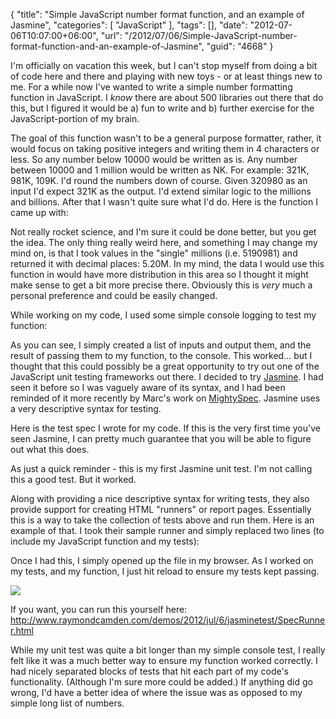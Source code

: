 {
	"title": "Simple JavaScript number format function, and an example of Jasmine",
	"categories": [
		"JavaScript"
	],
	"tags": [],
	"date": "2012-07-06T10:07:00+06:00",
	"url": "/2012/07/06/Simple-JavaScript-number-format-function-and-an-example-of-Jasmine",
	"guid": "4668"
}

I'm officially on vacation this week, but I can't stop myself from doing a bit of code here and there and playing with new toys - or at least things new to me. For a while now I've wanted to write a simple number formatting function in JavaScript. I <i>know</i> there are about 500 libraries out there that do this, but I figured it would be a) fun to write and b) further exercise for the JavaScript-portion of my brain.
<!--more-->
The goal of this function wasn't to be a general purpose formatter, rather, it would focus on taking positive integers and writing them in 4 characters or less. So any number below 10000 would be written as is. Any number between 10000 and 1 million would be written as NK. For example: 321K, 981K, 109K. I'd round the numbers down of course. Given 320980 as an input I'd expect 321K as the output. I'd extend similar logic to the millions and billions. After that I wasn't quite sure what I'd do. Here is the function I came up with:

<script src="https://gist.github.com/3060121.js?file=gistfile1.js"></script>

Not really rocket science, and I'm sure it could be done better, but you get the idea. The only thing really weird here, and something I may change my mind on, is that I took values in the "single" millions (i.e. 5190981) and returned it with decimal places: 5.20M. In my mind, the data I would use this function in would have more distribution in this area so I thought it might make sense to get a bit more precise there. Obviously this is <i>very</i> much a personal preference and could be easily changed. 

While working on my code, I used some simple console logging to test my function:

<script src="https://gist.github.com/3060149.js?file=gistfile1.js"></script>

As you can see, I simply created a list of inputs and output them, and the result of passing them to my function, to the console. This worked... but I thought that this could possibly be a great opportunity to try out one of the JavaScript unit testing frameworks out there. I decided to try <a href="http://pivotal.github.com/jasmine/">Jasmine</a>. I had seen it before so I was vaguely aware of its syntax, and I had been reminded of it more recently by Marc's work on <a href="https://github.com/mxunit/mxunit/tree/mightyspec">MightySpec</a>. Jasmine uses a very descriptive syntax for testing. 

Here is the test spec I wrote for my code. If this is the very first time you've seen Jasmine, I can pretty much guarantee that you will be able to figure out what this does.

<script src="https://gist.github.com/3060192.js?file=gistfile1.js"></script>

As just a quick reminder - this is my first Jasmine unit test. I'm not calling this a good test. But it worked. 

Along with providing a nice descriptive syntax for writing tests, they also provide support for creating HTML "runners" or report pages. Essentially this is a way to take the collection of tests above and run them. Here is an example of that. I took their sample runner and simply replaced two lines (to include my JavaScript function and my tests):

<script src="https://gist.github.com/3060226.js?file=gistfile1.html"></script>

Once I had this, I simply opened up the file in my browser. As I worked on my tests, and my function, I just hit reload to ensure my tests kept passing.

<img src="http://static.raymondcamden.com/images/screenshot11.png" />

If you want, you can run this yourself here: <a href="http://www.raymondcamden.com/demos/2012/jul/6/jasminetest/SpecRunner.html">http://www.raymondcamden.com/demos/2012/jul/6/jasminetest/SpecRunner.html</a>

While my unit test was quite a bit longer than my simple console test, I really felt like it was a much better way to ensure my function worked correctly. I had nicely separated blocks of tests that hit each part of my code's functionality. (Although I'm sure more could be added.) If anything did go wrong, I'd have a better idea of where the issue was as opposed to my simple long list of numbers.